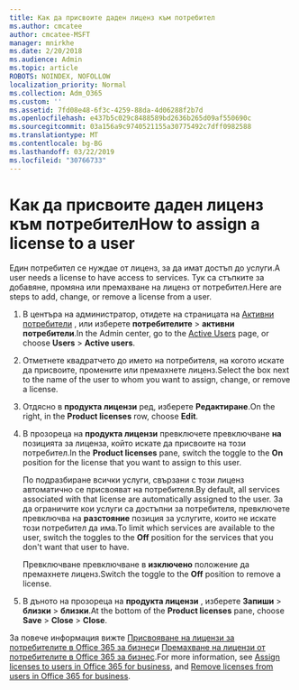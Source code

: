 ```yaml
---
title: Как да присвоите даден лиценз към потребител
ms.author: cmcatee
author: cmcatee-MSFT
manager: mnirkhe
ms.date: 2/20/2018
ms.audience: Admin
ms.topic: article
ROBOTS: NOINDEX, NOFOLLOW
localization_priority: Normal
ms.collection: Adm_O365
ms.custom: ''
ms.assetid: 7fd08e48-6f3c-4259-88da-4d06288f2b7d
ms.openlocfilehash: e437b5c029c8488589bd2636b265d09af550690c
ms.sourcegitcommit: 03a156a9c9740521155a30775492c7dff0982588
ms.translationtype: MT
ms.contentlocale: bg-BG
ms.lasthandoff: 03/22/2019
ms.locfileid: "30766733"
---
```

# <a name="how-to-assign-a-license-to-a-user"></a><span data-ttu-id="c9639-102">Как да присвоите даден лиценз към потребител</span><span class="sxs-lookup"><span data-stu-id="c9639-102">How to assign a license to a user</span></span>

<span data-ttu-id="c9639-103">Един потребител се нуждае от лиценз, за да имат достъп до услуги.</span><span class="sxs-lookup"><span data-stu-id="c9639-103">A user needs a license to have access to services.</span></span> <span data-ttu-id="c9639-104">Тук са стъпките за добавяне, промяна или премахване на лиценз от потребител.</span><span class="sxs-lookup"><span data-stu-id="c9639-104">Here are steps to add, change, or remove a license from a user.</span></span>
  
1. <span data-ttu-id="c9639-105">В центъра на администратор, отидете на страницата на [Активни потребители](https://go.microsoft.com/fwlink/p/?linkid=834822) , или изберете **потребителите** \> **активни потребители**.</span><span class="sxs-lookup"><span data-stu-id="c9639-105">In the Admin center, go to the [Active Users](https://go.microsoft.com/fwlink/p/?linkid=834822) page, or choose **Users** \> **Active users**.</span></span>
    
2. <span data-ttu-id="c9639-106">Отметнете квадратчето до името на потребителя, на когото искате да присвоите, промените или премахнете лиценз.</span><span class="sxs-lookup"><span data-stu-id="c9639-106">Select the box next to the name of the user to whom you want to assign, change, or remove a license.</span></span>
    
3. <span data-ttu-id="c9639-107">Отдясно в **продукта лицензи** ред, изберете **Редактиране**.</span><span class="sxs-lookup"><span data-stu-id="c9639-107">On the right, in the **Product licenses** row, choose **Edit**.</span></span>
    
4. <span data-ttu-id="c9639-108">В прозореца на **продукта лицензи** превключете превключване **на** позицията за лиценза, който искате да присвоите на този потребител.</span><span class="sxs-lookup"><span data-stu-id="c9639-108">In the **Product licenses** pane, switch the toggle to the **On** position for the license that you want to assign to this user.</span></span> 
    
    <span data-ttu-id="c9639-109">По подразбиране всички услуги, свързани с този лиценз автоматично се присвояват на потребителя.</span><span class="sxs-lookup"><span data-stu-id="c9639-109">By default, all services associated with that license are automatically assigned to the user.</span></span> <span data-ttu-id="c9639-110">За да ограничите кои услуги са достъпни за потребителя, превключете превключва на **разстояние** позиция за услугите, които не искате този потребител да има.</span><span class="sxs-lookup"><span data-stu-id="c9639-110">To limit which services are available to the user, switch the toggles to the **Off** position for the services that you don't want that user to have.</span></span> 
    
    <span data-ttu-id="c9639-111">Превключване превключване в **изключено** положение да премахнете лиценз.</span><span class="sxs-lookup"><span data-stu-id="c9639-111">Switch the toggle to the **Off** position to remove a license.</span></span> 
    
5. <span data-ttu-id="c9639-112">В дъното на прозореца на **продукта лицензи** , изберете **Запиши** \> **близки** \> **близки**.</span><span class="sxs-lookup"><span data-stu-id="c9639-112">At the bottom of the **Product licenses** pane, choose **Save** \> **Close** \> **Close**.</span></span>
    
<span data-ttu-id="c9639-113">За повече информация вижте [Присвояване на лицензи за потребителите в Office 365 за бизнес](https://support.office.com/article/997596b5-4173-4627-b915-36abac6786dc)и [Премахване на лицензи от потребителите в Office 365 за бизнес](https://support.office.com/article/9b497c85-d0a4-4735-80fa-d3565bc05bd1).</span><span class="sxs-lookup"><span data-stu-id="c9639-113">For more information, see [Assign licenses to users in Office 365 for business](https://support.office.com/article/997596b5-4173-4627-b915-36abac6786dc), and [Remove licenses from users in Office 365 for business](https://support.office.com/article/9b497c85-d0a4-4735-80fa-d3565bc05bd1).</span></span>
  

